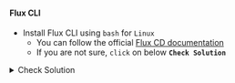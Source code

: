#### Flux CLI
- Install Flux CLI using `bash` for `Linux`
    - You can follow the official [Flux CD documentation](https://fluxcd.io/flux/installation/#install-the-flux-cli)
    - If you are not sure, `click` on below **`Check Solution`**

<details><summary>Check Solution</summary>

```
curl -s https://fluxcd.io/install.sh | sudo bash
```{{exec}}

</details>

<br>
  
#### Check the **version** of Flux CLI

```
flux -v
```{{exec}}

  

#### Check **Flux CLI commands list** using the `-h` help tag

```
flux -h
```{{exec}}